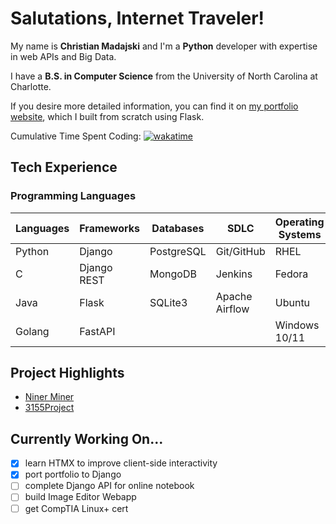 # Salutations, Internet Traveler!

My name is **Christian Madajski** and I'm a **Python** developer with expertise in web APIs and Big Data.

I have a **B.S. in Computer Science** from the University of North Carolina at Charlotte.

If you desire more detailed information, you can find it on [my portfolio website](https://cmadajski.herokuapp.com/), which I built from scratch using Flask.

Cumulative Time Spent Coding: [![wakatime](https://wakatime.com/badge/user/510092ca-a9b8-48f5-bf50-9b05005ef525.svg)](https://wakatime.com/@510092ca-a9b8-48f5-bf50-9b05005ef525)

## Tech Experience
### Programming Languages

|Languages | Frameworks   | Databases |   SDLC        | Operating Systems  |   Testing   |   Scripting  |
|----------|--------------|-----------|---------------|--------------------|-------------|--------------|
| Python   | Django       | PostgreSQL| Git/GitHub    |     RHEL           |   PyTest    |    Bash      |
|    C     | Django REST  |  MongoDB  | Jenkins       |     Fedora         |   unittest  |   Python     |
|   Java   |   Flask      | SQLite3   | Apache Airflow|     Ubuntu         |   Selenium  |              |
|  Golang  |   FastAPI    |           |               |  Windows 10/11     |             |              |


## Project Highlights
- [Niner Miner](https://github.com/cmadajski/niner_miner)
- [3155Project](https://github.com/cmadajski/3155Project)

## Currently Working On...
- [x] learn HTMX to improve client-side interactivity
- [x] port portfolio to Django
- [ ] complete Django API for online notebook
- [ ] build Image Editor Webapp
- [ ] get CompTIA Linux+ cert
